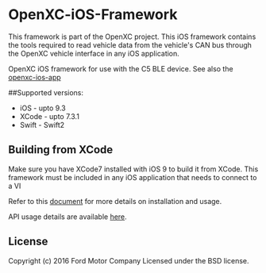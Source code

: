 # OpenXC-iOS-Framework
This framework is part of the OpenXC project. This iOS framework contains the tools required to read vehicle data from the vehicle's CAN bus through the OpenXC vehicle interface in any iOS application.

OpenXC iOS framework for use with the C5 BLE device. See also the [openxc-ios-app](https://github.com/openxc/openxc-ios-app-demo)

##Supported versions:
* iOS - upto 9.3
* XCode - upto 7.3.1
* Swift - Swift2


## Building from XCode

Make sure you have XCode7 installed with iOS 9 to build it from XCode. This framework must be included in any iOS application that needs to connect to a VI

Refer to this [document](https://github.com/openxc/openxc-ios-framework/blob/master/OpenXC_iOS_Document.docx) for more details on installation and usage.

API usage details are available [here](https://github.com/openxc/openxc-ios-framework/blob/master/iOS%20Framework%20API%20Guide.pdf). 

## License
Copyright (c) 2016 Ford Motor Company
Licensed under the BSD license.
